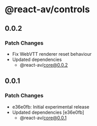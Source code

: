 # @react-av/controls

## 0.0.2

### Patch Changes

- Fix WebVTT renderer reset behaviour
- Updated dependencies
  - @react-av/core@0.0.2

## 0.0.1

### Patch Changes

- e36e0fb: Initial experimental release
- Updated dependencies [e36e0fb]
  - @react-av/core@0.0.1
